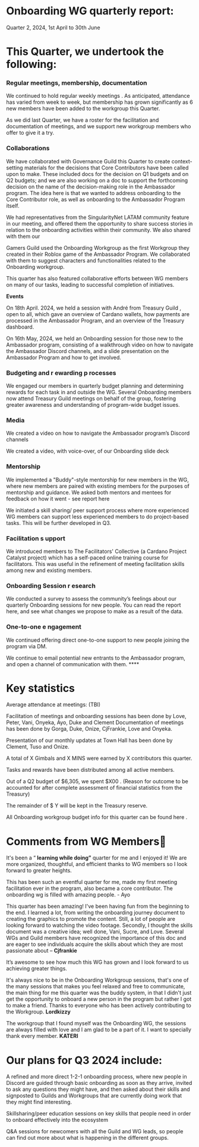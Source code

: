# Onboarding WG quarterly report:

Quarter 2, 2024, 1st April to 30th June



# This Quarter, we undertook the following:

### Regular meetings, membership, documentation

We continued to hold regular weekly meetings . As anticipated, attendance has varied from week to week, but membership has grown significantly as 6 new members have been added to the workgroup this Quarter.

As we did last Quarter, we have a roster for the facilitation and documentation of meetings, and we support new workgroup members who offer to give it a try.



### Collaborations

We have collaborated with Governance Guild this Quarter to create context-setting materials for the decisions that Core Contributors have been called upon to make. These included docs for the decision on Q1 budgets and on Q2 budgets; and we are also working on a doc to support the forthcoming decision on the name of the decision-making role in the Ambassador program. The idea here is that we wanted to address onboarding to the Core Contributor role, as well as onboarding to the Ambassador Program itself.

We had representatives from the SingularityNet LATAM community feature in our meeting, and offered them the opportunity to share success stories in relation to the onboarding activities within their community.  We also shared with them our

Gamers Guild used the Onboarding Workgroup as the first Workgroup they created in their Roblox game of the Ambassador Program. We collaborated with them to suggest characters and functionalities related to the Onboarding workgroup.

This quarter has also featured collaborative efforts between WG members on many of our tasks, leading to successful completion of initiatives.





**Events**

On 18th April. 2024, we held a session with André from Treasury Guild , open to all, which gave an overview of Cardano wallets, how payments are processed in the Ambassador Program, and an overview of the Treasury dashboard.

On 16th May, 2024, we held an Onboarding session for those new to the Ambassador program, consisting of a walkthrough video on how to navigate the Ambassador Discord channels, and a slide presentation on the Ambassador Program and how to get involved.

### Budgeting and r ewarding p rocesses

We engaged our members in quarterly budget planning and determining rewards for each task in and outside the WG. Several Onboarding members now attend Treasury Guild meetings on behalf of the group, fostering greater awareness and understanding of program-wide budget issues.

### Media

We created a video on how to navigate the Ambassador program’s Discord channels

We created a video, with voice-over, of our Onboarding slide deck



### Mentorship

We implemented a "Buddy"-style mentorship for new members in the WG, where new members are paired with existing members for the purposes of mentorship and guidance. We asked both mentors and mentees for feedback on how it went - see report here

We initiated a skill sharing/ peer support process where more experienced WG members can support less experienced members to do project-based tasks. This will be further developed in Q3.

### Facilitation s upport

We introduced members to The Facilitators' Collective (a Cardano Project Catalyst project) which has a self-paced online training course for facilitators. This was useful in the refinement of meeting facilitation skills among new and existing members.

### Onboarding Session r esearch

We conducted a survey to assess the community’s feelings about our quarterly Onboarding sessions for new people. You can read the report here, and see what changes we propose to make as a result of the data.

### One-to-one e ngagement

We continued offering direct one-to-one support to new people joining the program via DM.

We continue to email potential new entrants to the Ambassador program, and open a channel of communication with them. ****









# Key statistics

Average attendance at meetings: (TBI)

Facilitation of meetings and onboarding sessions has been done by Love, Peter, Vani, Onyeka, Ayo, Duke and Clement  Documentation of meetings has been done by Gorga, Duke, Onize, CjFrankie, Love and Onyeka.

Presentation of our monthly updates at Town Hall has been done by Clement, Tuso and Onize.

A total of X Gimbals and X MINS were earned by X contributors this quarter.

Tasks and rewards  have been distributed among all active members.

Out of a Q2 budget of $6,305, we spent $X00 . (Reason for outcome to be accounted for after complete assessment of financial statistics from the Treasury)

The remainder of $ Y will be kept in the Treasury reserve.



All Onboarding workgroup budget info for this quarter can be found  here .















# Comments from WG Members🌟

It's been a “ **learning while doing”** quarter for me and I enjoyed it! We are more organized, thoughtful, and efficient thanks to WG members so I look forward to greater heights.

This has been such an eventful quarter for me, made my first meeting facilitation ever in the program, also became a core contributor. The onboarding wg is filled with amazing people. - Ayo

This quarter has been amazing! I've been having fun from the beginning to the end. I learned a lot, from writing the onboarding journey document to creating the graphics to promote the content. Still, a lot of people are looking forward to watching the video footage. Secondly, I thought the skills document was a creative idea; well done, Vani, Sucre, and Love. Several WGs and Guild members have recognized the importance of this doc and are eager to see individuals acquire the skills about which they are most passionate about – **Cjfrankie**

It’s awesome to see how much this WG has grown and I look forward to us achieving greater things.

It's always nice to be in the Onboarding Workgroup sessions, that's one of the many sessions that makes you feel relaxed and free to communicate, the main thing for me this quarter was the buddy system, in that I didn't just get the opportunity to onboard a new person in the program but rather I got to make a friend. Thanks to everyone who has been actively contributing to the Workgroup. **Lordkizzy**

The workgroup that I found myself was the Onboarding WG, the sessions are always filled with love and I am glad to be a part of it. I want to specially thank every member. **KATERI**



# Our plans for Q3 2024 include:

A refined and more direct 1-2-1 onboarding process, where new people in Discord are guided through basic onboarding as soon as they arrive, invited to ask any questions they might have, and then asked about their skills and signposted to Guilds and Workgroups that are currently doing work that they might find interesting.

Skillsharing/peer education sessions on key skills that people need in order to onboard effectively into the ecosystem

Q&A sessions for newcomers with all the Guild and WG leads, so people can find out more about what is happening in the different groups.



